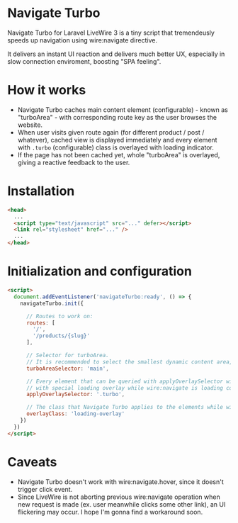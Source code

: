 # Navigate Turbo
Navigate Turbo for Laravel LiveWire 3 is a tiny script that tremendeusly speeds up navigation using wire:navigate directive.

It delivers an instant UI reaction and delivers much better UX, especially in slow connection enviroment, boosting "SPA feeling".

# How it works
- Navigate Turbo caches main content element (configurable) - known as "turboArea" - with corresponding route key as the user browses the website.
- When user visits given route again (for different product / post / whatever), cached view is displayed immediately and every element with `.turbo` (configurable) class is overlayed with loading indicator.
- If the page has not been cached yet, whole "turboArea" is overlayed, giving a reactive feedback to the user.

# Installation
```html
<head>
  ...
  <script type="text/javascript" src="..." defer></script>
  <link rel="stylesheet" href="..." />
  ...
</head>
```

# Initialization and configuration
```html
<script>
  document.addEventListener('navigateTurbo:ready', () => {
    navigateTurbo.init({

      // Routes to work on:
      routes: [
        '/',
        '/products/{slug}'
      ],

      // Selector for turboArea.
      // It is recommended to select the smallest dynamic content area, with no headers and footers. But can be set to 'body' as well.
      turboAreaSelector: 'main',

      // Every element that can be queried with applyOverlaySelector will be covered
      // with special loading overlay while wire:navigate is loading content.
      applyOverlaySelector: '.turbo',

      // The class that Navigate Turbo applies to the elements while wire:navigate is loading content.
      overlayClass: 'loading-overlay'
    })
  })
</script>
```

# Caveats
- Navigate Turbo doesn't work with wire:navigate.hover, since it doesn't trigger click event.
- Since LiveWire is not aborting previous wire:navigate operation when new request is made (ex. user meanwhile clicks some other link), an UI flickering may occur. I hope I'm gonna find a workaround soon.
